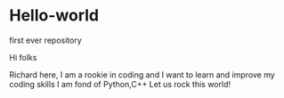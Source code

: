 # Hello-world
first ever repository

Hi folks

Richard here,  I am a rookie in coding and I want to learn and improve my coding skills
I am fond of Python,C++
Let us rock this world!
